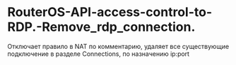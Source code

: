 # RouterOS-API-access-control-to-RDP.-Remove_rdp_connection.

Отключает правило в NAT по комментарию, удаляет все существующие подключение в разделе Connections, по назначению ip:port
